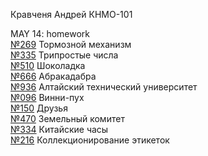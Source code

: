 Кравченя Андрей КНМО-101

MAY 14: homework <br>
[№269](https://acmp.ru/index.asp?main=task&id_task=269) Тормозной механизм<br>
[№335](https://acmp.ru/index.asp?main=task&id_task=335) Трипростые числа<br>
[№510](https://acmp.ru/index.asp?main=task&id_task=510) Шоколадка<br>
[№666](https://acmp.ru/index.asp?main=task&id_task=666) Абракадабра<br>
[№936](https://acmp.ru/index.asp?main=task&id_task=936) Алтайский технический университет<br>
[№096](https://acmp.ru/index.asp?main=task&id_task=96) Винни-пух<br>
[№150](https://acmp.ru/index.asp?main=task&id_task=150) Друзья<br>
[№470](https://acmp.ru/index.asp?main=task&id_task=470) Земельный комитет<br>
[№334](https://acmp.ru/index.asp?main=task&id_task=334) Китайские часы<br>
[№216](https://acmp.ru/index.asp?main=task&id_task=216) Коллекционирование этикеток<br>
